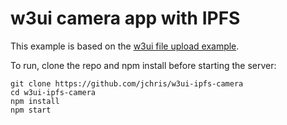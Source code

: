 # w3ui camera app with IPFS

This example is based on the [w3ui file upload example](https://github.com/web3-storage/w3ui/tree/main/examples/react/file-upload).

To run, clone the repo and npm install before starting the server:

```
git clone https://github.com/jchris/w3ui-ipfs-camera
cd w3ui-ipfs-camera
npm install
npm start
```